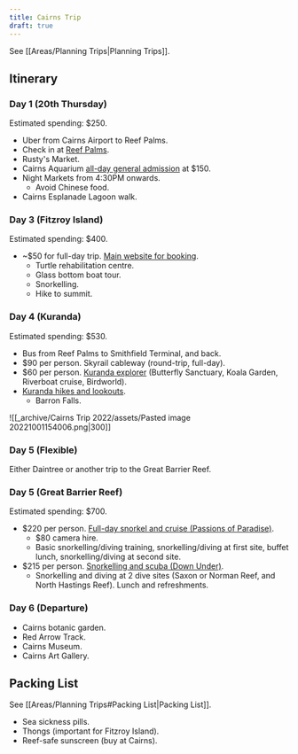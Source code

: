```yaml
---
title: Cairns Trip
draft: true
---
```


See [[Areas/Planning Trips|Planning Trips]].

## Itinerary
### Day 1 (20th Thursday)
Estimated spending: $250.
- Uber from Cairns Airport to Reef Palms.
- Check in at [Reef Palms](https://www.booking.com/hotel/au/reef-palms.en-gb.html?aid=356980&label=gog235jc-1FCAMoD0IGY2Fpcm5zSDNYA2gPiAEBmAEJuAEZyAEM2AEB6AEB-AEMiAIBqAIDuALKmJCZBsACAdICJDMwMzY5MzkzLTY3YWMtNGNjMy1iYzg2LTJiMzkwOWU5M2VmYtgCBuACAQ&sid=650b067686648c20ce8198bbd2218209&atlas_src=hp_iw_btn&checkin=2022-10-21&checkout=2022-10-26&dist=0&group_adults=3&group_children=0&no_rooms=1&sb_price_type=total&srepoch=1663307756&srpvid=32eb28ac4ecc01d6&type=total&req_children=0&req_adults=3&hp_refreshed_with_new_dates=1&activeTab=main#map_closed).
- Rusty's Market.
- Cairns Aquarium [all-day general admission](https://www.cairnsaquarium.com.au/general-admission/) at $150.
- Night Markets from 4:30PM onwards.
	- Avoid Chinese food.
- Cairns Esplanade Lagoon walk.

### Day 3 (Fitzroy Island)
Estimated spending: $400.
- ~$50 for full-day trip. [Main website for booking](https://www.tripadvisor.com.au/AttractionProductReview-g255069-d11452301-Fitzroy_Island_Day_Trip_from_Cairns-Cairns_Cairns_Region_Queensland.html).
    - Turtle rehabilitation centre.
    - Glass bottom boat tour.
    - Snorkelling.
    - Hike to summit.


### Day 4 (Kuranda)
Estimated spending: $530.
- Bus from Reef Palms to Smithfield Terminal, and back.
- $90 per person. Skyrail cableway (round-trip, full-day).
- $60 per person. [Kuranda explorer](https://www.birdworldkuranda.com/packages) (Butterfly Sanctuary, Koala Garden, Riverboat cruise, Birdworld).
- [Kuranda hikes and lookouts](https://www.kuranda.org/see-do/walking-tracks-trails).
    - Barron Falls.

![[_archive/Cairns Trip 2022/assets/Pasted image 20221001154006.png|300]]

### Day 5 (Flexible)
Either Daintree or another trip to the Great Barrier Reef.

### Day 5 (Great Barrier Reef)
Estimated spending: $700.
- $220 per person. [Full-day snorkel and cruise (Passions of Paradise)](https://www.tripadvisor.com.au/AttractionProductReview-g255069-d11465161-Passions_of_Paradise_Great_Barrier_Reef_Snorkel_and_Dive_Cruise_from_Cairns_by_Lux.html).
    - $80 camera hire.
    - Basic snorkelling/diving training, snorkelling/diving at first site, buffet lunch, snorkelling/diving at second site.
- $215 per person. [Snorkelling and scuba (Down Under)](https://www.tripadvisor.com.au/AttractionProductReview-g255069-d11448699-Great_Barrier_Reef_Snorkeling_and_Diving_Cruise_from_Cairns-Cairns_Cairns_Region_Q.html). 
    - Snorkelling and diving at 2 dive sites (Saxon or Norman Reef, and North Hastings Reef). Lunch and refreshments.


### Day 6 (Departure)
- Cairns botanic garden. 
- Red Arrow Track.
- Cairns Museum.
- Cairns Art Gallery.

## Packing List
See [[Areas/Planning Trips#Packing List|Packing List]].
- Sea sickness pills.
- Thongs (important for Fitzroy Island).
- Reef-safe sunscreen (buy at Cairns). 
